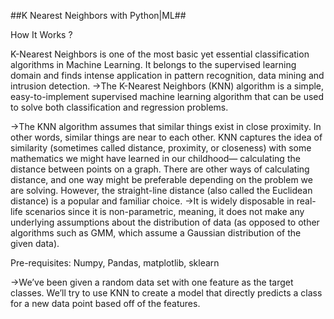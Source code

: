 ##K Nearest Neighbors with Python|ML##

How It Works ?

K-Nearest Neighbors is one of the most basic yet essential classification algorithms in Machine Learning. 
It belongs to the supervised learning domain and finds intense application in pattern recognition, data mining and intrusion detection.
->The K-Nearest Neighbors (KNN) algorithm is a simple, easy-to-implement supervised machine learning algorithm that can
be used to solve both classification and regression problems.

->The KNN algorithm assumes that similar things exist in close proximity. In other words, similar things are near to each other. 
KNN captures the idea of similarity (sometimes called distance, proximity, or closeness) with some mathematics we might have 
learned in our childhood— calculating the distance between points on a graph. There are other ways of calculating distance, 
and one way might be preferable depending on the problem we are solving. However, the straight-line distance (also called the Euclidean distance) 
is a popular and familiar choice.
->It is widely disposable in real-life scenarios since it is non-parametric, meaning, it does not make any underlying assumptions 
about the distribution of data (as opposed to other algorithms such as GMM, which assume a Gaussian distribution of the given data).

Pre-requisites: Numpy, Pandas, matplotlib, sklearn

->We’ve been given a random data set with one feature as the target classes.
We’ll try to use KNN to create a model that directly predicts a class for a new data point based off of the features.
